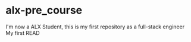 # alx-pre_course
I'm now a ALX Student, this is my first repository as a full-stack engineer
My first READ
